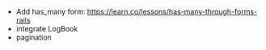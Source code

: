 - Add has_many form: https://learn.co/lessons/has-many-through-forms-rails
- integrate LogBook
- pagination

